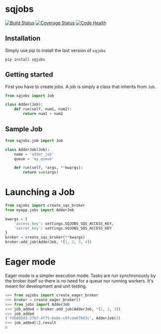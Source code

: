 # sqjobs

[![Build Status](https://travis-ci.org/igalarzab/sqjobs.svg?branch=master)](https://secure.travis-ci.org/igalarzab/sqjobs)
[![Coverage Status](https://coveralls.io/repos/igalarzab/sqjobs/badge.png?branch=master)](https://coveralls.io/r/igalarzab/sqjobs?branch=master)
[![Code Health](https://landscape.io/github/igalarzab/sqjobs/master/landscape.svg)](https://landscape.io/github/igalarzab/sqjobs/master)


## Installation

Simply use pip to install the last version of ``sqjobs``

    pip install sqjobs


## Getting started

First you have to create jobs. A job is simply a class that inherits from ``Job``.

```python
from sqjobs import Job

class Adder(Job):
    def run(self, num1, num2):
        return num1 + num2
```

## Sample Job

```python
from sqjobs.job import Job

class AdderJob(Job):
    name = 'adder_job'
    queue = 'my_queue'

    def run(self, *args, **kwargs):
        return sum(args)
```

# Launching a Job

```python
from sqjobs import create_sqs_broker
from myapp.jobs import AdderJob

kwargs = {
    'access_key': settings.SQJOBS_SQS_ACCESS_KEY,
    'secret_key': settings.SQJOBS_SQS_ACCESS_KEY
}
broker = create_sqs_broker(**kwargs)
broker.add_job(AdderJob, *[1, 2, 3, 4])
```

# Eager mode

Eager mode is a simpler execution mode. Tasks are run synchronously by the broker itself so there is no need for a queue nor running workers. It's meant for development and unit testing.

```python
>>> from sqjobs import create_eager_broker
>>> broker = create_eager_broker()
>>> from jobs import AdderJob
>>> job_added = broker.add_job(AdderJob, *[1, 2, 3])
>>> job_added 
('fdb005d3-276f-4f75-8e8e-c8fcde67043c', AdderJob())
>>> job_added[1].result
6
```
